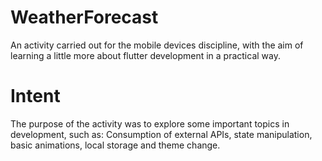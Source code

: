 # WeatherForecast
An activity carried out for the mobile devices discipline, with the aim of learning a little more about flutter development in a practical way.

# Intent
The purpose of the activity was to explore some important topics in development, such as: Consumption of external APIs, state manipulation, basic animations, local storage and theme change.
